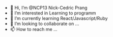 - 👋 Hi, I’m @NCP13 Nick-Cedric Prang
- 👀 I’m interested in Learning to programm
- 🌱 I’m currently learning React/Javascript/Ruby
- 💞️ I’m looking to collaborate on ...
- 📫 How to reach me ...

<!---
NCP13/NCP13 is a ✨ special ✨ repository because its `README.md` (this file) appears on your GitHub profile.
You can click the Preview link to take a look at your changes.
--->
